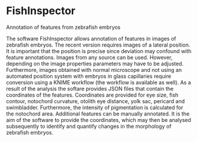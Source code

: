 # FishInspector
Annotation of features from zebrafish embryos

The software FishInspector allows annotation of features in images of zebrafish embryos. The recent version requires images of a lateral position. It is important that the position is precise since deviation may confound with feature annotations. Images from any source can be used. However, depending on the image properties parameters may have to be adjusted. Furthermore, images obtained with normal microscope and not using an automated position system with embryos in glass capillaries require conversion using a KNIME workflow (the workflow is available as well). As a result of the analysis the softare provides JSON files that contain the coordinates of the features. Coordinates are provided for eye size, fish contour, notochord curvature, otolith eye distance, yolk sac, pericard and swimbladder. Furthermore, the intensity of pigmentation is calculated for the notochord area. Additional features can be manually annotated. It is the aim of the software to provide the coordinates, which may then be analysed subsequently to identify and quantify changes in the morphology of zebrafish embryos.
